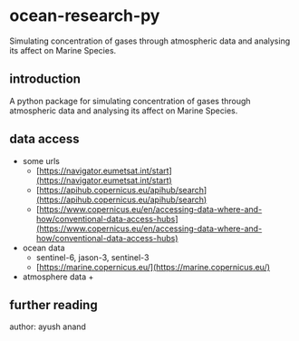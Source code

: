 # ocean-research-py
Simulating concentration of gases through atmospheric data and analysing its affect on Marine Species.

## introduction
A python package for simulating concentration of gases through atmospheric data and analysing its affect on  Marine Species.

## data access
+ some urls
    + [https://navigator.eumetsat.int/start](https://navigator.eumetsat.int/start)
    + [https://apihub.copernicus.eu/apihub/search](https://apihub.copernicus.eu/apihub/search)
    + [https://www.copernicus.eu/en/accessing-data-where-and-how/conventional-data-access-hubs](https://www.copernicus.eu/en/accessing-data-where-and-how/conventional-data-access-hubs)
+ ocean data
    + sentinel-6, jason-3, sentinel-3
    + [https://marine.copernicus.eu/](https://marine.copernicus.eu/)
+ atmosphere data
    + 

## further reading
author: ayush anand